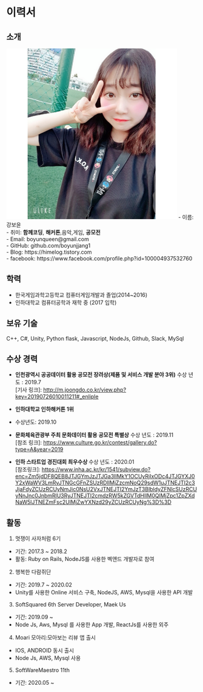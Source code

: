 # 이력서

## 소개
<img src="./selfie.jpg" width="450" height="450">
 - 이름: 강보윤<br>
 - 취미: <b>함께코딩</b>, <b>해커톤</b>,음악,게임, <b>공모전</b><br>
 - Email: boyunqueen@gmail.com<br>
 - GitHub: github.com/boyunjjang1<br>
 - Blog: https://himelog.tistory.com<br>
 - facebook: https://www.facebook.com/profile.php?id=100004937532760<br>

## 학력
 - 한국게임과학고등학교 컴퓨터게임개발과 졸업(2014~2016)
 - 인하대학교 컴퓨터공학과 재학 중 (2017 입학)

## 보유 기술
C++, C#, Unity, Python flask, Javascript, NodeJs, Github, Slack, MySql

## 수상 경력
- <b>인천광역시 공공데이터 활용 공모전 장려상(제품 및 서비스 개발 분야 3위)</b>
수상 년도 : 2019.7<br>
[기사 링크]: http://m.joongdo.co.kr/view.php?key=20190726010011211#_enliple

- <b>인하대학교 인하해커톤 1위</b>
- 수상년도: 2019.10

- <b>문화체육관광부 주최 문화데이터 활용 공모전 특별상</b>
수상 년도 : 2019.11<br>
[참조 링크]: https://www.culture.go.kr/contest/gallery.do?type=A&year=2019

- <b> 인하 스타트업 경진대회 최우수상 </b>
수상 년도 : 2020.01<br>
[참조링크]: https://www.inha.ac.kr/kr/1541/subview.do?enc=Zm5jdDF8QEB8JTJGYmJzJTJGa3IlMkY1OCUyRjIxODc4JTJGYXJ0Y2xWaWV3LmRvJTNGcGFnZSUzRDIlMjZzcmNoQ29sdW1uJTNEJTI2c3JjaFdyZCUzRCUyNmJic0NsU2VxJTNEJTI2YmJzT3BlbldyZFNlcSUzRCUyNnJnc0JnbmRlU3RyJTNEJTI2cmdzRW5kZGVTdHIlM0QlMjZpc1ZpZXdNaW5lJTNEZmFsc2UlMjZwYXNzd29yZCUzRCUyNg%3D%3D

## 활동
1. 멋쟁이 사자처럼 6기
 - 기간: 2017.3 ~ 2018.2
 - 활동: Ruby on Rails, NodeJS를 사용한 벡앤드 개발자로 참여

2. 행복한 다람쥐단 
 - 기간: 2019.7 ~ 2020.02
 - Unity를 사용한 Online 서비스 구축, NodeJS, AWS, Mysql을 사용한 API 개발
 
3. SoftSquared 6th Server Developer, Maek Us
 - 기간: 2019.09 ~
 - Node Js, Aws, Mysql 를 사용한 App 개발, ReactJs를 사용한 외주 
 
4. Moari 모아리:모아보는 리뷰 앱 출시
 - IOS, ANDROID 동시 출시
 - Node Js, AWS, Mysql 사용
 
5. SoftWareMaestro 11th
 - 기간: 2020.05 ~
